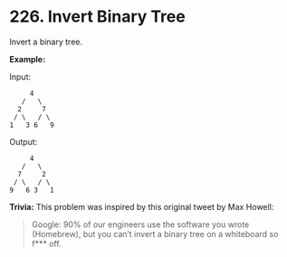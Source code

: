 # 226. Invert Binary Tree

Invert a binary tree.

**Example:**

Input:

```
     4
   /   \
  2     7
 / \   / \
1   3 6   9
```

Output:

```
     4
   /   \
  7     2
 / \   / \
9   6 3   1
```

**Trivia:**
This problem was inspired by this original tweet by Max Howell:

> Google: 90% of our engineers use the software you wrote (Homebrew), but you can’t invert a binary tree on a whiteboard so f*** off.